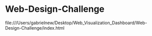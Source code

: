 # Web-Design-Challenge
file:///Users/gabrielnew/Desktop/Web_Visualization_Dashboard/Web-Design-Challenge/index.html
